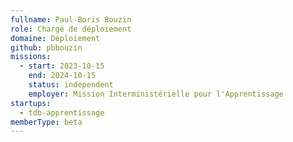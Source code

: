 ```yaml
---
fullname: Paul-Boris Bouzin
role: Chargé de déploiement
domaine: Déploiement
github: pbbouzin
missions:
  - start: 2023-10-15
    end: 2024-10-15
    status: independent
    employer: Mission Interministérielle pour l'Apprentissage
startups:
  - tdb-apprentissage
memberType: beta
---
```

